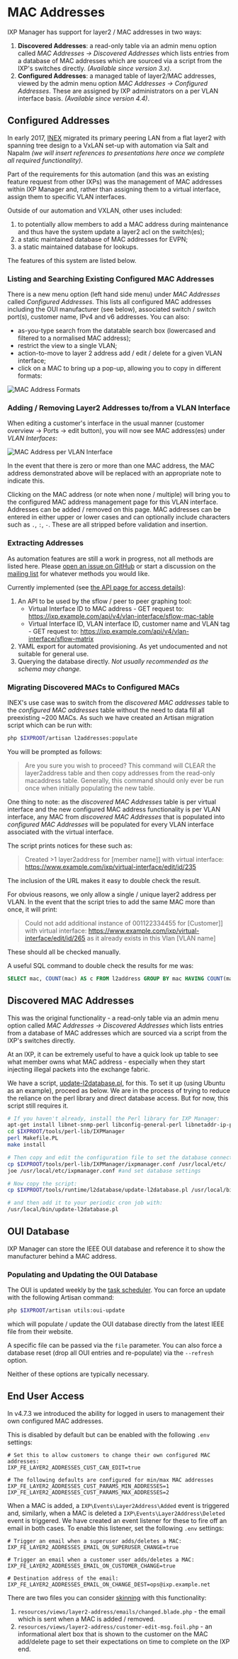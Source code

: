 # MAC Addresses

IXP Manager has support for layer2 / MAC addresses in two ways:

1. **Discovered Addresses**: a read-only table via an admin menu option called *MAC Addresses -> Discovered Addresses* which lists entries from a database of MAC addresses which are sourced via a script from the IXP's switches directly. *(Available since version 3.x)*.
2. **Configured Addresses**: a managed table of layer2/MAC addresses, viewed by the admin menu option *MAC Addresses -> Configured Addresses*. These are assigned by IXP administrators on a per VLAN interface basis. *(Available since version 4.4)*.

## Configured Addresses

In early 2017, [INEX](https://www.inex.ie/) migrated its primary peering LAN from a flat layer2 with spanning tree design to a VxLAN set-up with automation via Salt and Napalm *(we will insert references to presentations here once we complete all required functionality)*.

Part of the requirements for this automation (and this was an existing feature request from other IXPs) was the management of MAC addresses within IXP Manager and, rather than assigning them to a virtual interface, assign them to specific VLAN interfaces.

Outside of our automation and VXLAN, other uses included:

1. to potentially allow members to add a MAC address during maintenance and thus have the system update a layer2 acl on the switch(es);
2. a static maintained database of MAC addresses for EVPN;
3. a static maintained database for lookups.

The features of this system are listed below.

### Listing and Searching Existing Configured MAC Addresses

There is a new menu option (left hand side menu) under *MAC Addresses* called *Configured Addresses*. This lists all configured MAC addresses including the OUI manufacturer (see below), associated switch / switch port(s), customer name, IPv4 and v6 addresses. You can also:

* as-you-type search from the datatable search box (lowercased and filtered to a normalised MAC address);
* restrict the view to a single VLAN;
* action-to-move to layer 2 address add / edit / delete for a given VLAN interface;
* click on a MAC to bring up a pop-up, allowing you to copy in different formats:

![MAC Address Formats](img/l2a-formats.png)

### Adding / Removing Layer2 Addresses to/from a VLAN Interface

When editing a customer's interface in the usual manner (customer overview -> Ports -> edit button), you will now see MAC address(es) under *VLAN Interfaces*:

![MAC Address per VLAN Interface](img/l2a-vlint1.png)

In the event that there is zero or more than one MAC address, the MAC address demonstrated above will be replaced with an appropriate note to indicate this.

Clicking on the MAC address (or note when none  / multiple) will bring you to the configured MAC address management page for this VLAN interface. Addresses can be added / removed on this page. MAC addresses can be entered in either upper or lower cases and can optionally include characters such as `.`, `:`, `-`. These are all stripped before validation and insertion.

### Extracting Addresses

As automation features are still a work in progress, not all methods are listed here. Please [open an issue on GitHub](https://github.com/inex/IXP-Manager/issues) or start a discussion on the [mailing list](https://www.ixpmanager.org/support.php) for whatever methods you would like.

Currently implemented (see [the API page for access details](api.md)):

1. An API to be used by the sflow / peer to peer graphing tool:
    * Virtual Interface ID to MAC address - GET request to: https://ixp.example.com/api/v4/vlan-interface/sflow-mac-table
    * Virtual Interface ID, VLAN interface ID, customer name and VLAN tag - GET request to: https://ixp.example.com/api/v4/vlan-interface/sflow-matrix
2. YAML export for automated provisioning. As yet undocumented and not suitable for general use.
3. Querying the database directly. *Not usually recommended as the schema may change.*

### Migrating Discovered MACs to Configured MACs

INEX's use case was to switch from the *discovered MAC addresses* table to the *configured MAC addresses* table without the need to data fill all preexisting ~200 MACs. As such we have created an Artisan migration script which can be run with:

```sh
php $IXPROOT/artisan l2addresses:populate
```

You will be prompted as follows:

> Are you sure you wish to proceed? This command will CLEAR the layer2address table and then copy addresses from the read-only macaddress table. Generally, this command should only ever be run once when initially populating the new table.

One thing to note: as the *discovered MAC Addresses* table is per virtual interface and the new configured MAC address functionality is per VLAN interface, any MAC from *discovered MAC Addresses* that is populated into *configured MAC Addresses* will be populated for every VLAN interface associated with the virtual interface.

The script prints notices for these such as:

> Created >1 layer2address for [member name]] with virtual interface: https://www.example.com/ixp/virtual-interface/edit/id/235

The inclusion of the URL makes it easy to double check the result.

For obvious reasons, we only allow a single / unique layer2 address per VLAN. In the event that the script tries to add the same MAC more than once, it will print:

> Could not add additional instance of 001122334455 for [Customer]] with virtual interface: https://www.example.com/ixp/virtual-interface/edit/id/265 as it already exists in this Vlan [VLAN name]

These should all be checked manually.

A useful SQL command to double check the results for me was:

```sql
SELECT mac, COUNT(mac) AS c FROM l2address GROUP BY mac HAVING COUNT(mac) > 1;
```

## Discovered MAC Addresses

This was the original functionality - a read-only table via an admin menu option called *MAC Addresses -> Discovered Addresses* which lists entries from a database of MAC addresses which are sourced via a script from the IXP's switches directly.

At an IXP, it can be extremely useful to have a quick look up table to see what member owns what MAC address - especially when they start injecting illegal packets into the exchange fabric.

We have a script, [update-l2database.pl](https://github.com/inex/IXP-Manager/blob/master/tools/runtime/l2database/update-l2database.pl), for this. To set it up (using Ubuntu as an example), proceed as below. We are in the process of trying to reduce the reliance on the perl library and direct database access. But for now, this script still requires it.

```sh
# If you haven't already, install the Perl library for IXP Manager:
apt-get install libnet-snmp-perl libconfig-general-perl libnetaddr-ip-perl
cd $IXPROOT/tools/perl-lib/IXPManager
perl Makefile.PL
make install

# Then copy and edit the configuration file to set the database connection settings:
cp $IXPROOT/tools/perl-lib/IXPManager/ixpmanager.conf /usr/local/etc/
joe /usr/local/etc/ixpmanager.conf #and set database settings

# Now copy the script:
cp $IXPROOT/tools/runtime/l2database/update-l2database.pl /usr/local/bin

# and then add it to your periodic cron job with:
/usr/local/bin/update-l2database.pl
```

## OUI Database

IXP Manager can store the IEEE OUI database and reference it to show the manufacturer behind a MAC address.

### Populating and Updating the OUI Database

The OUI is updated weekly by the [task scheduler](cronjobs.md). You can force an update with the following Artisan command:

```sh
php $IXPROOT/artisan utils:oui-update
```

which will populate / update the OUI database directly from the latest IEEE file from their website.

A specific file can be passed via the `file` parameter. You can also force a database reset (drop all OUI entries and re-populate) via the `--refresh` option.

Neither of these options are typically necessary.


## End User Access

In v4.7.3 we introduced the ability for logged in users to management their own configured MAC addresses.

This is disabled by default but can be enabled with the following `.env` settings:

```
# Set this to allow customers to change their own configured MAC addresses:
IXP_FE_LAYER2_ADDRESSES_CUST_CAN_EDIT=true

# The following defaults are configured for min/max MAC addresses
IXP_FE_LAYER2_ADDRESSES_CUST_PARAMS_MIN_ADDRESSES=1
IXP_FE_LAYER2_ADDRESSES_CUST_PARAMS_MAX_ADDRESSES=2
```

When a MAC is added, a `IXP\Events\Layer2Address\Added` event is triggered and, similarly, when a MAC is deleted a `IXP\Events\Layer2Address\Deleted` event is triggered. We have created an event listener for these to fire off an email in both cases. To enable this listener, set the following `.env` settings:

```
# Trigger an email when a superuser adds/deletes a MAC:
IXP_FE_LAYER2_ADDRESSES_EMAIL_ON_SUPERUSER_CHANGE=true

# Trigger an email when a customer user adds/deletes a MAC:
IXP_FE_LAYER2_ADDRESSES_EMAIL_ON_CUSTOMER_CHANGE=true

# Destination address of the email:
IXP_FE_LAYER2_ADDRESSES_EMAIL_ON_CHANGE_DEST=ops@ixp.example.net
```

There are two files you can consider [skinning](skinning.md) with this functionality:

1. `resources/views/layer2-address/emails/changed.blade.php` - the email which is sent when a MAC is added / removed.
2. `resources/views/layer2-address/customer-edit-msg.foil.php` - an informational alert box that is shown to the customer on the MAC add/delete page to set their expectations on time to complete on the IXP end.
